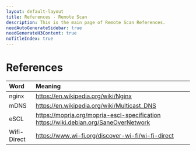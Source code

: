 ```yaml
---
layout: default-layout
title: References - Remote Scan
description: This is the main page of Remote Scan References. 
needAutoGenerateSidebar: true
needGenerateH3Content: true
noTitleIndex: true
---
```


# References

| Word | Meaning|
|:-|:-|
| nginx | <a href="https://en.wikipedia.org/wiki/Nginx" target="_blank">https://en.wikipedia.org/wiki/Nginx</a>   |
| mDNS | <a href="https://en.wikipedia.org/wiki/Multicast_DNS" target="_blank">https://en.wikipedia.org/wiki/Multicast_DNS</a>  |
| eSCL| <a href="https://mopria.org/mopria-escl-specification" target="_blank">https://mopria.org/mopria-escl-specification</a> <a href="https://wiki.debian.org/SaneOverNetwork" target="_blank">https://wiki.debian.org/SaneOverNetwork</a>|
| Wifi-Direct | <a href="https://www.wi-fi.org/discover-wi-fi/wi-fi-direct" target="_blank">https://www.wi-fi.org/discover-wi-fi/wi-fi-direct</a>  |


